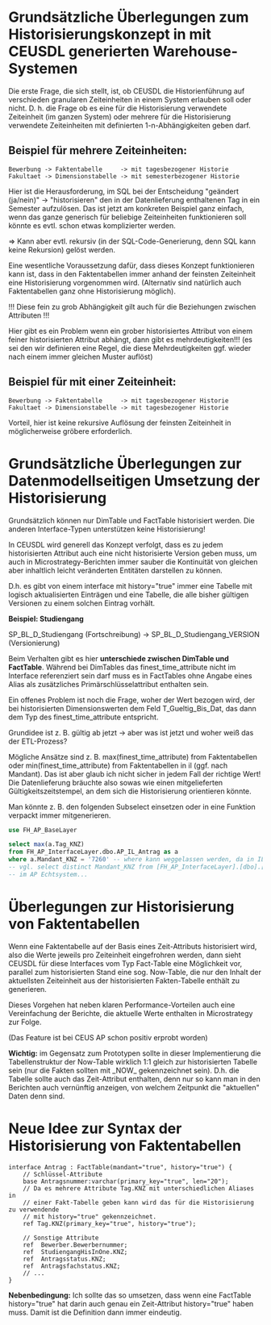 Grundsätzliche Überlegungen zum Historisierungskonzept in mit CEUSDL generierten Warehouse-Systemen
===================================================================================================

Die erste Frage, die sich stellt, ist, ob CEUSDL die Historienführung auf verschieden granularen
Zeiteinheiten in einem System erlauben soll oder nicht. D. h. die Frage ob es eine für die Historisierung
verwendete Zeiteinheit (im ganzen System) oder mehrere für die Historisierung verwendete
Zeiteinheiten mit definierten 1-n-Abhängigkeiten geben darf.

Beispiel für mehrere Zeiteinheiten:
-----------------------------------

```
Bewerbung -> Faktentabelle     -> mit tagesbezogener Historie
Fakultaet -> Dimensionstabelle -> mit semesterbezogener Historie
```

Hier ist die Herausforderung, im SQL bei der Entscheidung "geändert (ja/nein)" -> "historisieren"
den in der Datenlieferung enthaltenen Tag in ein Semester aufzulösen. Das ist jetzt am
konkreten Beispiel ganz einfach, wenn das ganze generisch für beliebige Zeiteinheiten
funktionieren soll könnte es evtl. schon etwas komplizierter werden.

=> Kann aber evtl. rekursiv (in der SQL-Code-Generierung, denn SQL kann keine Rekursion) gelöst werden.

Eine wesentliche Voraussetzung dafür, dass dieses Konzept funktionieren kann ist, dass in den Faktentabellen
immer anhand der feinsten Zeiteinheit eine Historisierung vorgenommen wird. (Alternativ sind natürlich
auch Faktentabellen ganz ohne Historisierung möglich). 

!!! Diese fein zu grob Abhängigkeit gilt auch für die Beziehungen zwischen Attributen !!!

Hier gibt es ein Problem wenn ein grober historisiertes Attribut von einem feiner historisierten
Attribut abhängt, dann gibt es mehrdeutigkeiten!!! (es sei den wir definieren eine Regel, die
diese Mehrdeutigkeiten ggf. wieder nach einem immer gleichen Muster auflöst)

Beispiel für mit einer Zeiteinheit:
-----------------------------------

```
Bewerbung -> Faktentabelle     -> mit tagesbezogener Historie
Fakultaet -> Dimensionstabelle -> mit tagesbezogener Historie
```

Vorteil, hier ist keine rekursive Auflösung der feinsten Zeiteinheit
in möglicherweise gröbere erforderlich.

Grundsätzliche Überlegungen zur Datenmodellseitigen Umsetzung der Historisierung
================================================================================

Grundsätzlich können nur DimTable und FactTable historisiert werden. Die anderen Interface-Typen
unterstützen keine Historisierung!

In CEUSDL wird generell das Konzept verfolgt, dass es zu jedem historisierten Attribut
auch eine nicht historisierte Version geben muss, um auch in Microstrategy-Berichten
immer sauber die Kontinuität von gleichen aber inhaltlich leicht veränderten Entitäten
darstellen zu können.

D.h. es gibt von einem interface mit history="true" immer eine Tabelle
mit logisch aktualisierten Einträgen und eine Tabelle, die alle bisher gültigen Versionen
zu einem solchen Eintrag vorhält.

__Beispiel: Studiengang__

SP\_BL\_D\_Studiengang (Fortschreibung) -> SP\_BL\_D\_Studiengang_VERSION (Versionierung)

Beim Verhalten gibt es hier __unterschiede zwischen DimTable und FactTable__. Während bei DimTables
das finest\_time\_attribute nicht im Interface referenziert sein darf muss es in FactTables
ohne Angabe eines Alias als zusätzliches Primärschlüsselattribut enthalten sein.

Ein offenes Problem ist noch die Frage, woher der Wert bezogen wird, der bei historisierten Dimensionswerten dem Feld T_Gueltig_Bis_Dat, das dann dem Typ des finest_time_attribute entspricht.

Grundidee ist z. B. gültig ab jetzt -> aber was ist jetzt und woher weiß das der ETL-Prozess?

Mögliche Ansätze sind z. B. max(finest_time_attribute) from Faktentabellen oder
min(finest_time_attribute) from Faktentabellen in il (ggf. nach Mandant). Das ist aber glaub ich nicht sicher in jedem Fall der richtige Wert! Die Datenlieferung bräuchte also sowas wie einen mitgelieferten Gültigkeitszeitstempel, an dem sich die Historisierung orientieren könnte.

Man könnte z. B. den folgenden Subselect einsetzen oder in eine Funktion verpackt immer mitgenerieren.

```sql
use FH_AP_BaseLayer

select max(a.Tag_KNZ) 
from FH_AP_InterfaceLayer.dbo.AP_IL_Antrag as a
where a.Mandant_KNZ = '7260' -- where kann weggelassen werden, da in IL sowieso nur die Daten der aktuell zu ladenden HS sind! 
-- vgl. select distinct Mandant_KNZ from [FH_AP_InterfaceLayer].[dbo].[AP_IL_Antrag]
-- im AP Echtsystem...
``` 

Überlegungen zur Historisierung von Faktentabellen
==================================================

Wenn eine Faktentabelle auf der Basis eines Zeit-Attributs historisiert wird, also die Werte
jeweils pro Zeiteinheit eingefrohren werden, dann sieht CEUSDL für diese Interfaces vom Typ
Fact-Table eine Möglichkeit vor, parallel zum historisierten Stand eine sog. Now-Table, die
nur den Inhalt der aktuellsten Zeiteinheit aus der historisierten Fakten-Tabelle enthält zu
generieren.

Dieses Vorgehen hat neben klaren Performance-Vorteilen auch eine Vereinfachung der Berichte,
die aktuelle Werte enthalten in Microstrategy zur Folge.

(Das Feature ist bei CEUS AP schon positiv erprobt worden)

__Wichtig:__ im Gegensatz zum Prototypen sollte in dieser Implementierung die Tabellenstruktur
der Now-Table wirklich 1:1 gleich zur historisierten Tabelle sein (nur die Fakten sollten mit \_NOW\_ gekennzeichnet sein). 
D.h. die Tabelle sollte auch das Zeit-Attribut enthalten, denn nur so kann man in den
Berichten auch vernünftig anzeigen, von welchem Zeitpunkt die "aktuellen" Daten denn sind.

Neue Idee zur Syntax der Historisierung von Faktentabellen
==========================================================

```
interface Antrag : FactTable(mandant="true", history="true") {
    // Schlüssel-Attribute
    base Antragsnummer:varchar(primary_key="true", len="20");
    // Da es mehrere Attribute Tag.KNZ mit unterschiedlichen Aliases in
    // einer Fakt-Tabelle geben kann wird das für die Historisierung zu verwendende
    // mit history="true" gekennzeichnet.
    ref Tag.KNZ(primary_key="true", history="true"); 

    // Sonstige Attribute
    ref  Bewerber.Bewerbernummer;
    ref  StudiengangHisInOne.KNZ;
    ref  Antragsstatus.KNZ;
    ref  Antragsfachstatus.KNZ;
    // ...
}
```

__Nebenbedingung:__ Ich sollte das so umsetzen, dass wenn eine FactTable history="true" hat darin
auch genau ein Zeit-Attribut history="true" haben muss. Damit ist die Definition dann immer eindeutig.